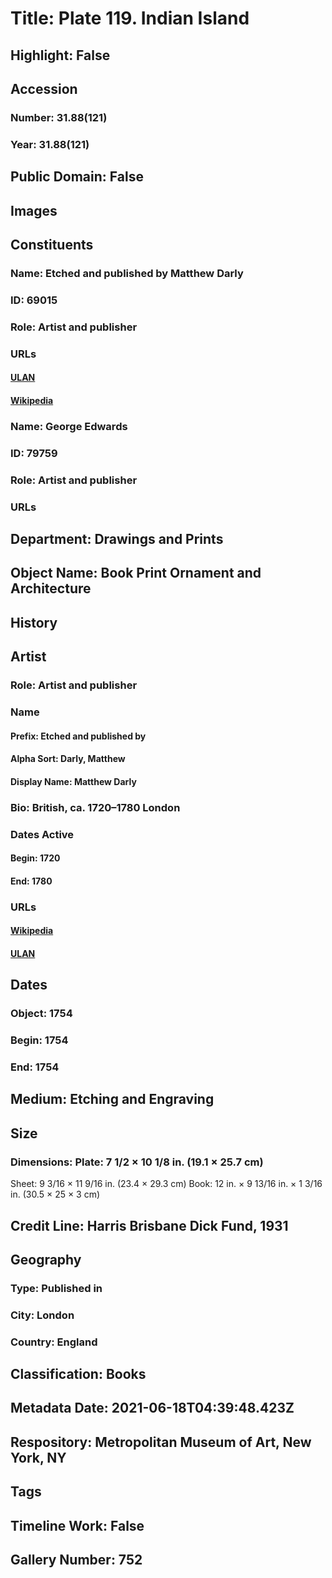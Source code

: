 # Title: Plate 119. Indian Island
## Highlight: False
## Accession
### Number: 31.88(121)
### Year: 31.88(121)
## Public Domain: False
## Images
## Constituents
### Name: Etched and published by Matthew Darly
### ID: 69015
### Role: Artist and publisher
### URLs
#### [ULAN](http://vocab.getty.edu/page/ulan/500027877)
#### [Wikipedia](https://www.wikidata.org/wiki/Q18555733)
### Name: George Edwards
### ID: 79759
### Role: Artist and publisher
### URLs
## Department: Drawings and Prints
## Object Name: Book Print Ornament and Architecture
## History
## Artist
### Role: Artist and publisher
### Name
#### Prefix: Etched and published by
#### Alpha Sort: Darly, Matthew
#### Display Name: Matthew Darly
### Bio: British, ca. 1720–1780 London
### Dates Active
#### Begin: 1720
#### End: 1780
### URLs
#### [Wikipedia](https://www.wikidata.org/wiki/Q18555733)
#### [ULAN](http://vocab.getty.edu/page/ulan/500027877)
## Dates
### Object: 1754
### Begin: 1754
### End: 1754
## Medium: Etching and Engraving
## Size
### Dimensions: Plate: 7 1/2 × 10 1/8 in. (19.1 × 25.7 cm)
Sheet: 9 3/16 × 11 9/16 in. (23.4 × 29.3 cm)
Book: 12 in. × 9 13/16 in. × 1 3/16 in. (30.5 × 25 × 3 cm)
## Credit Line: Harris Brisbane Dick Fund, 1931
## Geography
### Type: Published in
### City: London
### Country: England
## Classification: Books
## Metadata Date: 2021-06-18T04:39:48.423Z
## Respository: Metropolitan Museum of Art, New York, NY
## Tags
## Timeline Work: False
## Gallery Number: 752